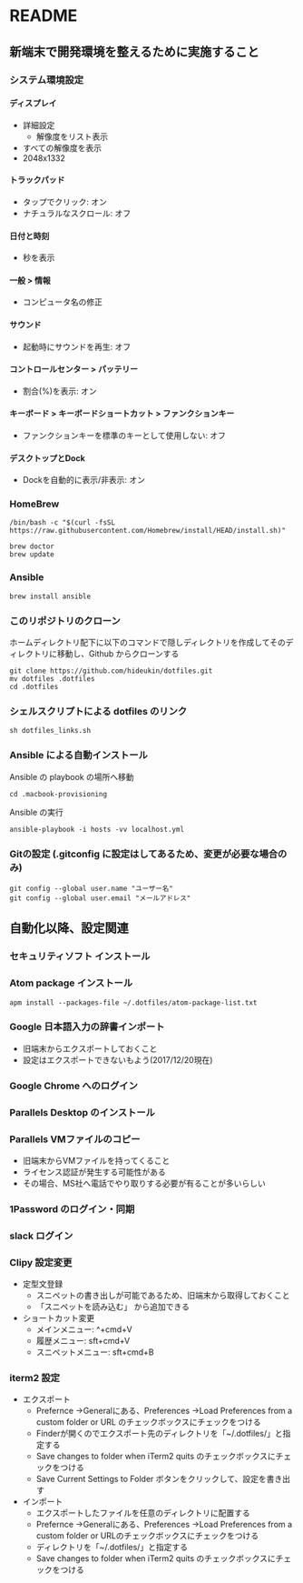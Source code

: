 # README

## 新端末で開発環境を整えるために実施すること

### システム環境設定
#### ディスプレイ
* 詳細設定
    * 解像度をリスト表示
* すべての解像度を表示
* 2048x1332

#### トラックパッド
* タップでクリック: オン
* ナチュラルなスクロール: オフ

#### 日付と時刻
* 秒を表示

#### 一般 > 情報
* コンピュータ名の修正

#### サウンド
* 起動時にサウンドを再生: オフ

#### コントロールセンター > パッテリー
* 割合(%)を表示: オン

#### キーボード > キーボードショートカット > ファンクションキー
* ファンクションキーを標準のキーとして使用しない: オフ

#### デスクトップとDock
* Dockを自動的に表示/非表示: オン

### HomeBrew

```
/bin/bash -c "$(curl -fsSL https://raw.githubusercontent.com/Homebrew/install/HEAD/install.sh)"

brew doctor
brew update
```

### Ansible
```
brew install ansible
```

### このリポジトリのクローン
ホームディレクトリ配下に以下のコマンドで隠しディレクトリを作成してそのディレクトリに移動し、Github からクローンする  

```
git clone https://github.com/hideukin/dotfiles.git
mv dotfiles .dotfiles
cd .dotfiles
```

### シェルスクリプトによる dotfiles のリンク
```
sh dotfiles_links.sh
``` 

### Ansible による自動インストール
Ansible の playbook の場所へ移動

```
cd .macbook-provisioning
```

Ansible の実行

```
ansible-playbook -i hosts -vv localhost.yml
```

### Gitの設定 (.gitconfig に設定はしてあるため、変更が必要な場合のみ)
```
git config --global user.name "ユーザー名"
git config --global user.email "メールアドレス"
```

## 自動化以降、設定関連
### セキュリティソフト インストール

### Atom package インストール
```
apm install --packages-file ~/.dotfiles/atom-package-list.txt
```

### Google 日本語入力の辞書インポート
* 旧端末からエクスポートしておくこと
* 設定はエクスポートできないもよう(2017/12/20現在)

### Google Chrome へのログイン

### Parallels Desktop のインストール

### Parallels VMファイルのコピー
* 旧端末からVMファイルを持ってくること
* ライセンス認証が発生する可能性がある
* その場合、MS社へ電話でやり取りする必要が有ることが多いらしい

### 1Password のログイン・同期

### slack ログイン

### Clipy 設定変更
* 定型文登録
	* スニペットの書き出しが可能であるため、旧端末から取得しておくこと
	* 「スニペットを読み込む」 から追加できる
* ショートカット変更
	* メインメニュー: ^+cmd+V
	* 履歴メニュー: sft+cmd+V
	* スニペットメニュー: sft+cmd+B

### iterm2 設定
* エクスポート
	* Prefernce ->Generalにある、Preferences ->Load Preferences from a custom folder or URL のチェックボックスにチェックをつける
	* Finderが開くのでエクスポート先のディレクトリを「~/.dotfiles/」と指定する
	* Save changes to folder when iTerm2 quits のチェックボックスにチェックをつける
	* Save Current Settings to Folder ボタンをクリックして、設定を書き出す
* インポート
	* エクスポートしたファイルを任意のディレクトリに配置する
	* Prefernce ->Generalにある、Preferences ->Load Preferences from a custom folder or URLのチェックボックスにチェックをつける
	* ディレクトリを「~/.dotfiles/」と指定する
	* Save changes to folder when iTerm2 quits のチェックボックスにチェックをつける


